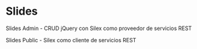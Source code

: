 Slides
======

Slides Admin - CRUD jQuery con Silex como proveedor de servicios REST

Slides Public - Silex como cliente de servicios REST
